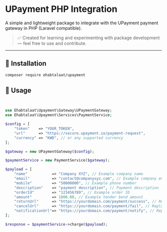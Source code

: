 # UPayment PHP Integration

A simple and lightweight package to integrate with the UPayment payment gateway in PHP (Laravel compatible).

> ✅ Created for learning and experimenting with package development — feel free to use and contribute.

---

## 🚀 Installation

```bash
composer require ehabtalaat/upayment
```

## 📖 Usage

```php


use Ehabtalaat\Upayment\Gateway\UPaymentGateway;
use Ehabtalaat\Upayment\Services\PaymentService;

$config = [
    "token"    => "YOUR_TOKEN",
    "url"      => "https://secure.upayment.io/payment-request",
    "currency" => "KWD", // or any supported currency
];

$gateway = new UPaymentGateway($config);

$paymentService = new PaymentService($gateway);

$payload = [
    "name"           => "Company XYZ", // Example company name
    "email"          => "contact@companyxyz.com", // Example company email
    "mobile"         => "50000000", // Example phone number
    "description"    => "payment description", // Payment description
    "orderId"        => "123456789", // Example order ID
    "amount"         => 1000.00, // Example tender bond amount
    "returnUrl"      => "https://yourdomain.com/payment/success", // Replace with your actual success URL
    "cancelUrl"      => "https://yourdomain.com/payment/fail", // Replace with your actual fail URL
    "notificationUrl"=> "https://yourdomain.com/payment/notify", // Replace with your actual notification URL
];

$response = $paymentService->charge($payload);
